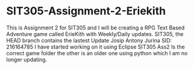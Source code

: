 # SIT305-Assignment-2-Eriekith
This is Assignment 2 for SIT305 and I will be creating a RPG Text Based Adventure game called ErieKith with Weekly/Daily updates.
SIT305, the HEAD branch contains the lastest Update
Josip Antony Jurina
SID: 216164785
I have started working on it using Eclipse
SIT305 Ass2 Is the correct game folder the other is an older one using python which I am no longer updating.




